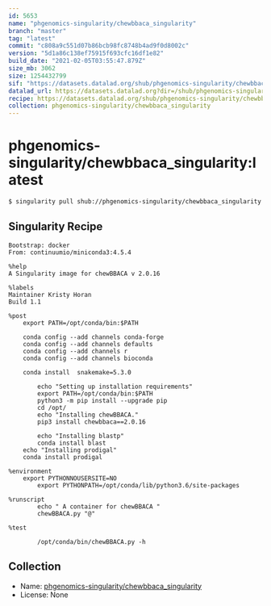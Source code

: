 ```yaml
---
id: 5653
name: "phgenomics-singularity/chewbbaca_singularity"
branch: "master"
tag: "latest"
commit: "c808a9c551d07b86bcb98fc8748b4ad9f0d8002c"
version: "5d1a86c138ef75915f693cfc16df1e82"
build_date: "2021-02-05T03:55:47.879Z"
size_mb: 3062
size: 1254432799
sif: "https://datasets.datalad.org/shub/phgenomics-singularity/chewbbaca_singularity/latest/2021-02-05-c808a9c5-5d1a86c1/5d1a86c138ef75915f693cfc16df1e82.simg"
datalad_url: https://datasets.datalad.org?dir=/shub/phgenomics-singularity/chewbbaca_singularity/latest/2021-02-05-c808a9c5-5d1a86c1/
recipe: https://datasets.datalad.org/shub/phgenomics-singularity/chewbbaca_singularity/latest/2021-02-05-c808a9c5-5d1a86c1/Singularity
collection: phgenomics-singularity/chewbbaca_singularity
---
```


# phgenomics-singularity/chewbbaca_singularity:latest

```bash
$ singularity pull shub://phgenomics-singularity/chewbbaca_singularity:latest
```

## Singularity Recipe

```singularity
Bootstrap: docker
From: continuumio/miniconda3:4.5.4

%help
A Singularity image for chewBBACA v 2.0.16

%labels
Maintainer Kristy Horan
Build 1.1

%post
	export PATH=/opt/conda/bin:$PATH

	conda config --add channels conda-forge
	conda config --add channels defaults
	conda config --add channels r
	conda config --add channels bioconda

	conda install  snakemake=5.3.0

        echo "Setting up installation requirements"
        export PATH=/opt/conda/bin:$PATH
        python3 -m pip install --upgrade pip
        cd /opt/
        echo "Installing chewBBACA."
        pip3 install chewbbaca==2.0.16
        
        echo "Installing blastp"
        conda install blast
	echo "Installing prodigal"
	conda install prodigal

%environment
	export PYTHONNOUSERSITE=NO
        export PYTHONPATH=/opt/conda/lib/python3.6/site-packages

%runscript
        echo " A container for chewBBACA "
        chewBBACA.py "@"

%test

        /opt/conda/bin/chewBBACA.py -h
```

## Collection

 - Name: [phgenomics-singularity/chewbbaca_singularity](https://github.com/phgenomics-singularity/chewbbaca_singularity)
 - License: None

